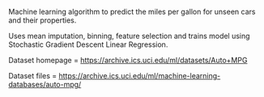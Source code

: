 Machine learning algorithm to predict the miles per gallon for unseen cars and their properties.

Uses mean imputation, binning, feature selection and trains model using Stochastic Gradient Descent Linear Regression.

Dataset homepage = https://archive.ics.uci.edu/ml/datasets/Auto+MPG

Dataset files = https://archive.ics.uci.edu/ml/machine-learning-databases/auto-mpg/
